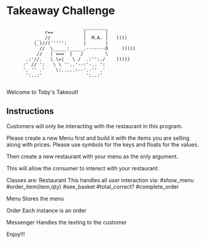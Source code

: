 Takeaway Challenge
==================
```
                            _________
              r==           |       |
           _  //            |  M.A. |   ))))
          |_)//(''''':      |       |
            //  \_____:_____.-------D     )))))
           //   | ===  |   /        \
       .:'//.   \ \=|   \ /  .:'':./    )))))
      :' // ':   \ \ ''..'--:'-.. ':
      '. '' .'    \:.....:--'.-'' .'
       ':..:'                ':..:'
 
 ```
Welcome to Toby's Takeout!

Instructions
-------

Customers will only be interacting with the restaurant in this program.

Please create a new Menu first and build it with the items you are selling along with prices. Please use symbols for the keys and floats for the values.

Then create a new restaurant with your menu as the only argument.

This will allow the consumer to interect with your restaurant.

Classes are:
Restaurant
This handles all user interaction via:
#show_menu
#order_item(item,qty)
#see_basket
#total_correct?
#complete_order

Menu
Stores the menu

Order
Each instance is an order

Messenger
Handles the texting to the customer

Enjoy!!!